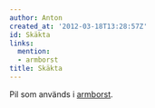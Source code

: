 ```yaml
---
author: Anton
created_at: '2012-03-18T13:28:57Z'
id: Skäkta
links:
  mention:
  - armborst
title: Skäkta
---
```


Pil som används i [armborst].

  [armborst]: armborst
